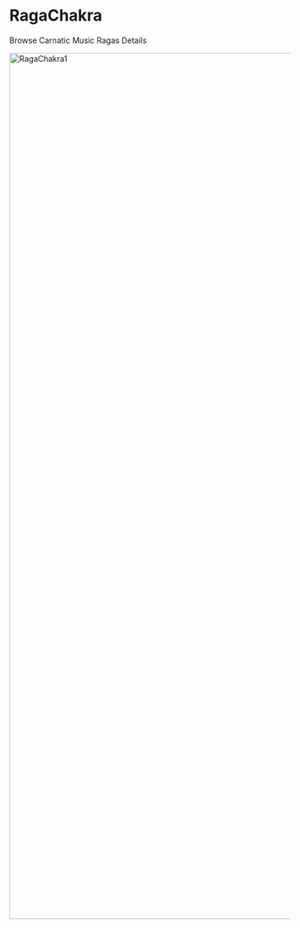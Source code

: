 # RagaChakra

Browse Carnatic Music Ragas Details 

<img width="1552" alt="RagaChakra1" src="https://github.com/eeshwar1/RagaChakra/assets/1115336/4aaf7373-d492-40f0-936a-38fa76f2a51c">
